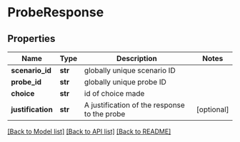 # ProbeResponse

## Properties
Name | Type | Description | Notes
------------ | ------------- | ------------- | -------------
**scenario_id** | **str** | globally unique scenario ID | 
**probe_id** | **str** | globally unique probe ID | 
**choice** | **str** | id of choice made | 
**justification** | **str** | A justification of the response to the probe | [optional] 

[[Back to Model list]](../README.md#documentation-for-models) [[Back to API list]](../README.md#documentation-for-api-endpoints) [[Back to README]](../README.md)


